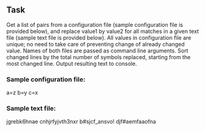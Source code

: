## Task
Get a list of pairs from a configuration file (sample configuration file is provided below), and replace value1 by value2 for all matches in a given text file 
(sample text file is provided below). All values in configuration file are unique; no need to take care of preventing change of already changed value. 
Names of both files are passed as command line arguments. Sort changed lines by the total number of symbols replaced, starting from the most changed line. 
Output resulting text to console.

### Sample configuration file:
a=z
b=y
c=x

### Sample text file:
jgrebk6hnae
cnhjrfyjvth3nxr
b#sjcf_ansvo!
djf#aemfaaofna
